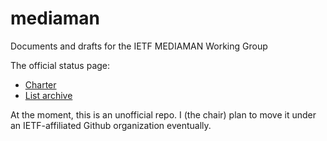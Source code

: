 # mediaman
Documents and drafts for the IETF MEDIAMAN Working Group

The official status page:
* [Charter](https://tools.ietf.org/wg/mediaman/charters)
* [List archive](https://mailarchive.ietf.org/arch/browse/media-types/)

At the moment, this is an unofficial repo. I (the chair) plan to move it under an IETF-affiliated Github organization eventually.
